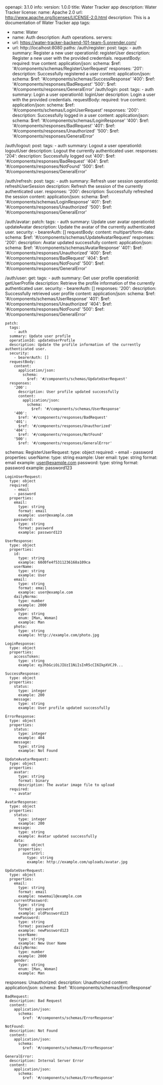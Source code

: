 <!-- перенеси у файл openapi.yaml -->
openapi: 3.1.0
info:
  version: 1.0.0
  title: Water Tracker app
description: Water Tracker
  license:
    name: Apache 2.0
    url: http://www.apache.org/licenses/LICENSE-2.0.html
  description: This is a documentation of Water Tracker app
tags:
  - name: Water
  - name: Auth
    description: Auth operations.
servers:
  - url: https://water-tracker-backend-101-team-5.onrender.com/
  - url: http://localhost:8080
paths:
  /auth/register:
    post:
      tags:
        - auth
      summary: Register a new user
      operationId: registerUser
      description: Register a new user with the provided credentials.
      requestBody:
        required: true
        content:
          application/json:
            schema:
              $ref: '#/components/schemas/RegisterUserRequest'
      responses:
       '201':
          description: Successfully registered a user
          content:
            application/json:
              schema:
                $ref: '#/components/schemas/SuccessResponse'
        '400':
          $ref: '#/components/responses/BadRequest'
        '500':
          $ref: '#/components/responses/GeneralError'
 /auth/login:
    post:
      tags:
        - auth
      summary: Login a user
      operationId: loginUser
      description: Login a user with the provided credentials.
      requestBody:
        required: true
        content:
          application/json:
            schema:
              $ref: '#/components/schemas/LoginUserRequest'
      responses:
        '200':
          description: Successfully logged in a user
          content:
            application/json:
              schema:
                $ref: '#/components/schemas/LoginResponse'
        '400':
          $ref: '#/components/responses/BadRequest'
        '401':
          $ref: '#/components/responses/Unauthorized'
        '500':
          $ref: '#/components/responses/GeneralError'

  /auth/logout:
    post:
      tags:
        - auth
      summary: Logout a user
      operationId: logoutUser
      description: Logout the currently authenticated user.
      responses:
        '204':
          description: Successfully logged out
        '400':
          $ref: '#/components/responses/BadRequest'
        '404':
          $ref: '#/components/responses/NotFound'
        '500':
          $ref: '#/components/responses/GeneralError'

  /auth/refresh:
    post:
      tags:
        - auth
      summary: Refresh user session
      operationId: refreshUserSession
      description: Refresh the session of the currently authenticated user.
      responses:
        '200':
          description: Successfully refreshed the session
          content:
            application/json:
              schema:
                $ref: '#/components/schemas/LoginResponse'
        '401':
          $ref: '#/components/responses/Unauthorized'
        '500':
          $ref: '#/components/responses/GeneralError'

  /auth/avatar:
    patch:
      tags:
        - auth
      summary: Update user avatar
      operationId: updateAvatar
      description: Update the avatar of the currently authenticated user.
      security:
        - bearerAuth: []
      requestBody:
        content:
          multipart/form-data:
            schema:
              $ref: '#/components/schemas/UpdateAvatarRequest'
      responses:
        '200':
          description: Avatar updated successfully
          content:
            application/json:
              schema:
                $ref: '#/components/schemas/AvatarResponse'
        '401':
          $ref: '#/components/responses/Unauthorized'
        '400':
          $ref: '#/components/responses/BadRequest'
        '404':
          $ref: '#/components/responses/NotFound'
        '500':
          $ref: '#/components/responses/GeneralError'

  /auth/user:
    get:
      tags:
        - auth
      summary: Get user profile
      operationId: getUserProfile
      description: Retrieve the profile information of the currently authenticated user.
      security:
        - bearerAuth: []
      responses:
        '200':
          description: Successfully retrieved user profile
          content:
            application/json:
              schema:
                $ref: '#/components/schemas/UserResponse'
        '401':
          $ref: '#/components/responses/Unauthorized'
        '404':
          $ref: '#/components/responses/NotFound'
        '500':
          $ref: '#/components/responses/GeneralError'

    patch:
      tags:
        - auth
      summary: Update user profile
      operationId: updateUserProfile
      description: Update the profile information of the currently authenticated user.
      security:
        - bearerAuth: []
      requestBody:
        content:
          application/json:
            schema:
              $ref: '#/components/schemas/UpdateUserRequest'
      responses:
        '200':
          description: User profile updated successfully
          content:
            application/json:
              schema:
                $ref: '#/components/schemas/UserResponse'
        '400':
          $ref: '#/components/responses/BadRequest'
        '401':
          $ref: '#/components/responses/Unauthorized'
        '404':
          $ref: '#/components/responses/NotFound'
        '500':
          $ref: '#/components/responses/GeneralError'
schemas:
    RegisterUserRequest:
      type: object
      required:
        - email
        - password
      properties:
        userName:
          type: string
          example: User
        email:
          type: string
          format: email
          example: user@example.com
        password:
          type: string
          format: password
          example: password123

    LoginUserRequest:
      type: object
      required:
        - email
        - password
      properties:
        email:
          type: string
          format: email
          example: user@example.com
        password:
          type: string
          format: password
          example: password123

    UserResponse:
      type: object
      properties:
        id:
          type: string
          example: 60d0fe4f5311236168a109ca
        userName:
          type: string
          example: User
        email:
          type: string
          format: email
          example: user@example.com
        dailyNorma:
          type: number
          example: 2000
        gender:
          type: string
          enum: [Man, Woman]
          example: Man
        photo:
          type: string
          example: http://example.com/photo.jpg

    LoginResponse:
      type: object
      properties:
        accessToken:
          type: string
          example: eyJhbGciOiJIUzI1NiIsInR5cCI6IkpXVCJ9...

    SuccessResponse:
      type: object
      properties:
        status:
          type: integer
          example: 200
        message:
          type: string
          example: User profile updated successfully

    ErrorResponse:
      type: object
      properties:
        status:
          type: integer
          example: 404
        message:
          type: string
          example: Not Found

    UpdateAvatarRequest:
      type: object
      properties:
        avatar:
          type: string
          format: binary
          description: The avatar image file to upload
      required:
        - avatar

    AvatarResponse:
      type: object
      properties:
        status:
          type: integer
          example: 200
        message:
          type: string
          example: Avatar updated successfully
        data:
          type: object
          properties:
            avatarUrl:
              type: string
              example: http://example.com/uploads/avatar.jpg

    UpdateUserRequest:
      type: object
      properties:
        email:
          type: string
          format: email
          example: newemail@example.com
        currentPassword:
          type: string
          format: password
          example: oldPassword123
        newPassword:
          type: string
          format: password
          example: newPassword123
          userName:
          type: string
          example: New User Name
        dailyNorma:
          type: number
          example: 2000
        gender:
          type: string
          enum: [Man, Woman]
          example: Man

  responses:
    Unauthorized:
      description: Unauthorized
      content:
        application/json:
          schema:
            $ref: '#/components/schemas/ErrorResponse'

    BadRequest:
      description: Bad Request
      content:
        application/json:
          schema:
            $ref: '#/components/schemas/ErrorResponse'

    NotFound:
      description: Not Found
      content:
        application/json:
          schema:
            $ref: '#/components/schemas/ErrorResponse'

    GeneralError:
      description: Internal Server Error
      content:
        application/json:
          schema:
            $ref: '#/components/schemas/ErrorResponse'

